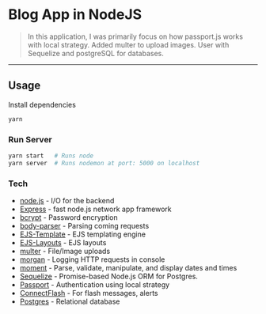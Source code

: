 # Blog App in NodeJS

> In this application, I was primarily focus on how passport.js works with local strategy. Added multer to upload images. User with Sequelize and postgreSQL for databases.
---

## Usage

Install dependencies

```bash
yarn
```

### Run Server

```bash
yarn start   # Runs node
yarn server  # Runs nodemon at port: 5000 on localhost
```

### Tech

- [node.js] - I/O for the backend
- [Express] - fast node.js network app framework
- [bcrypt] - Password encryption
- [body-parser] - Parsing coming requests
- [EJS-Template] - EJS templating engine
- [EJS-Layouts] - EJS layouts
- [multer] - File/Image uploads
- [morgan] - Logging HTTP requests in console
- [moment] - Parse, validate, manipulate, and display dates and times
- [Sequelize] - Promise-based Node.js ORM for Postgres. 
- [Passport] - Authentication using local strategy
- [ConnectFlash] - For flash messages, alerts
- [Postgres] - Relational database 


[node.js]: http://nodejs.org
[express]: http://expressjs.com
[bcrypt]: https://www.npmjs.com/package/bcrypt
[body-parser]: https://www.npmjs.com/package/body-parser
[EJS-Template]: https://ejs.co/
[EJS-Layouts]: https://www.npmjs.com/package/express-ejs-layouts
[multer]: https://www.npmjs.com/package/multer
[morgan]: https://www.npmjs.com/package/morgan
[moment]: https://momentjs.com/
[Sequelize]: https://sequelize.org/
[Passport]: http://www.passportjs.org/
[ConnectFlash]: https://github.com/jaredhanson/connect-flash
[Postgres]: https://www.postgresql.org/

